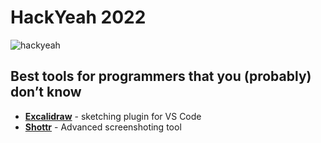 # HackYeah 2022
![hackyeah](https://scontent.fktw5-1.fna.fbcdn.net/v/t39.30808-6/285709319_3242947285935701_4326759422894052287_n.jpg?_nc_cat=103&ccb=1-7&_nc_sid=e3f864&_nc_ohc=B9o56tZ3oI0AX8Q3i3W&_nc_ht=scontent.fktw5-1.fna&oh=00_AfBKw1psVT0cLsYy6uMHjidGf2NOmj36XpqnAoDNlsIRTA&oe=637D27E6)

## Best tools for programmers that you (probably) don’t know

- **[Excalidraw](https://excalidraw.com/)** - sketching plugin for VS Code
- **[Shottr](https://shottr.cc/)** - Advanced screenshoting tool
